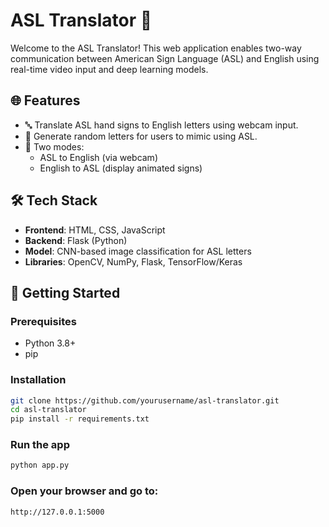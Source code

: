 # ASL Translator 🤟

Welcome to the ASL Translator! This web application enables two-way communication between American Sign Language (ASL) and English using real-time video input and deep learning models.

## 🌐 Features

- 🔤 Translate ASL hand signs to English letters using webcam input.
- 📝 Generate random letters for users to mimic using ASL.
- 🔁 Two modes: 
  - ASL to English (via webcam)
  - English to ASL (display animated signs)

## 🛠️ Tech Stack

- **Frontend**: HTML, CSS, JavaScript
- **Backend**: Flask (Python)
- **Model**: CNN-based image classification for ASL letters
- **Libraries**: OpenCV, NumPy, Flask, TensorFlow/Keras

## 🚀 Getting Started

### Prerequisites

- Python 3.8+
- pip

### Installation

```bash
git clone https://github.com/yourusername/asl-translator.git
cd asl-translator
pip install -r requirements.txt
```

### Run the app

```bash
python app.py
```

### Open your browser and go to:

```bash
http://127.0.0.1:5000
```